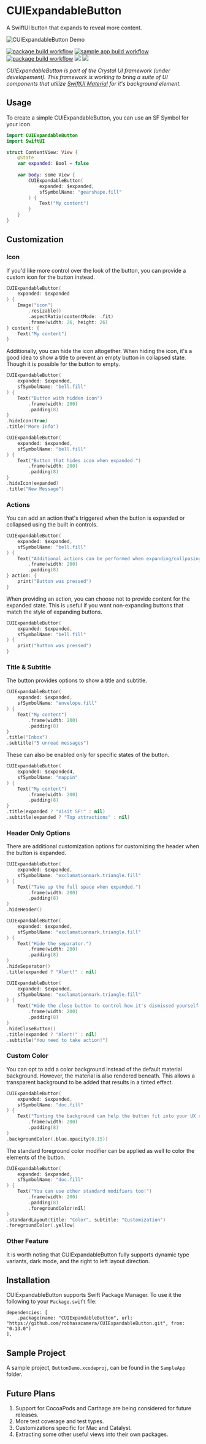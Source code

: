 # CUIExpandableButton

A SwiftUI button that expands to reveal more content.

![CUIExpandableButton Demo](Assets/demo.gif)

[![package build workflow](https://github.com/robhasacamera/CUIExpandableButton/actions/workflows/package.yml/badge.svg)](https://github.com/robhasacamera/CUIExpandableButton/actions/workflows/package.yml)
[![sample app build workflow](https://github.com/robhasacamera/CUIExpandableButton/actions/workflows/sample_app.yml/badge.svg)](https://github.com/robhasacamera/CUIExpandableButton/actions/workflows/sample_app.yml)
[![package build workflow](https://github.com/robhasacamera/CUIExpandableButton/actions/workflows/test.yml/badge.svg)](https://github.com/robhasacamera/CUIExpandableButton/actions/workflows/test.yml)
[![](https://img.shields.io/endpoint?url=https%3A%2F%2Fswiftpackageindex.com%2Fapi%2Fpackages%2Frobhasacamera%2FCUIExpandableButton%2Fbadge%3Ftype%3Dswift-versions)](https://swiftpackageindex.com/robhasacamera/CUIExpandableButton)
[![](https://img.shields.io/endpoint?url=https%3A%2F%2Fswiftpackageindex.com%2Fapi%2Fpackages%2Frobhasacamera%2FCUIExpandableButton%2Fbadge%3Ftype%3Dplatforms)](https://swiftpackageindex.com/robhasacamera/CUIExpandableButton)

*CUIExpandableButton is part of the Crystal UI framework (under developement). This framework is working to bring a suite of UI components that utilize [SwiftUI Material](https://developer.apple.com/documentation/swiftui/material) for it's background element.* 

## Usage

To create a simple CUIExpandableButton, you can use an SF Symbol for your icon.

```swift
import CUIExpandableButton
import SwiftUI

struct ContentView: View {
    @State
    var expanded: Bool = false
    
    var body: some View {
        CUIExpandableButton(
            expanded: $expanded,
            sfSymbolName: "gearshape.fill"
        ) {
            Text("My content")
        }
    }
}
```

## Customization

### Icon

If you'd like more control over the look of the button, you can provide a custom icon for the button instead.

```swift
CUIExpandableButton(
    expanded: $expanded
) {
    Image("icon")
        .resizable()
        .aspectRatio(contentMode: .fit)
        .frame(width: 26, height: 26)
} content: {
    Text("My content")
}
```

Additionally, you can hide the icon altogether. When hiding the icon, it's a good idea to show a title to prevent an empty button in collapsed state. Though it is possible for the button to empty.

```swift
CUIExpandableButton(
    expanded: $expanded,
    sfSymbolName: "bell.fill"
) {
    Text("Button with hidden icon")
        .frame(width: 200)
        .padding(8)
}
.hideIcon(true)
.title("More Info")

CUIExpandableButton(
    expanded: $expanded,
    sfSymbolName: "bell.fill"
) {
    Text("Button that hides icon when expanded.")
        .frame(width: 200)
        .padding(8)
}
.hideIcon(expanded)
.title("New Message")
```

### Actions

You can add an action that's triggered when the button is expanded or collapsed using the built in controls.

```swift
CUIExpandableButton(
    expanded: $expanded,
    sfSymbolName: "bell.fill"
) {
    Text("Additional actions can be performed when expanding/collpasing")
        .frame(width: 200)
        .padding(8)
} action: {
    print("Button was pressed")
}
```

When providing an action, you can choose not to provide content for the expanded state. This is useful if you want non-expanding buttons that match the style of expanding buttons.

```swift
CUIExpandableButton(
    expanded: $expanded,
    sfSymbolName: "bell.fill"
) {
    print("Button was pressed")
}
```

### Title & Subtitle

The button provides options to show a title and subtitle. 

```Swift
CUIExpandableButton(
    expanded: $expanded,
    sfSymbolName: "envelope.fill"
) {
    Text("My content")
        .frame(width: 200)
        .padding(8)
}
.title("Inbox")
.subtitle("5 unread messages")
```

These can also be enabled only for specific states of the button.

```swift
CUIExpandableButton(
    expanded: $expanded4,
    sfSymbolName: "mappin"
) {
    Text("My content")
        .frame(width: 200)
        .padding(8)
}
.title(expanded ? "Visit SF!" : nil)
.subtitle(expanded ? "Top attractions" : nil)
```

### Header Only Options

There are additional customization options for customizing the header when the button is expanded. 

```swift
CUIExpandableButton(
    expanded: $expanded,
    sfSymbolName: "exclamationmark.triangle.fill"
) {
    Text("Take up the full space when expanded.")
        .frame(width: 200)
        .padding(8)
)
.hideHeader()

CUIExpandableButton(
    expanded: $expanded,
    sfSymbolName: "exclamationmark.triangle.fill"
) {
    Text("Hide the separator.")
        .frame(width: 200)
        .padding(8)
)
.hideSeperator()
.title(expanded ? "Alert!" : nil)

CUIExpandableButton(
    expanded: $expanded,
    sfSymbolName: "exclamationmark.triangle.fill"
) {
    Text("Hide the close button to control how it's dismissed yourself.")
        .frame(width: 200)
        .padding(8)
)
.hideCloseButton()
.title(expanded ? "Alert!" : nil)
.subtitle("You need to take action!")
```

### Custom Color

You can opt to add a color background instead of the default material background. However, the material is also rendered beneath. This allows a transparent background to be added that results in a tinted effect.

```swift
CUIExpandableButton(
    expanded: $expanded,
    sfSymbolName: "doc.fill"
) {
    Text("Tinting the background can help the button fit into your UX design.")
        .frame(width: 200)
        .padding(8)
)
.backgroundColor(.blue.opacity(0.15))
```

The standard foreground color modifier can be applied as well to color the elements of the button.

```swift
CUIExpandableButton(
    expanded: $expanded,
    sfSymbolName: "doc.fill"
) {
    Text("You can use other standard modifiers too!")
        .frame(width: 200)
        .padding(8)
        .foregroundColor(nil)
)
.standardLayout(title: "Color", subtitle: "Customization")
.foregroundColor(.yellow)
```

### Other Feature

It is worth noting that CUIExpandableButton fully supports dynamic type variants, dark mode, and the right to left layout direction.

## Installation

CUIExpandableButton supports Swift Package Manager. To use it the following to your `Package.swift` file:

```
dependencies: [
    .package(name: "CUIExpandableButton", url: "https://github.com/robhasacamera/CUIExpandableButton.git", from: "0.13.0")
],
```

## Sample Project

A sample project, `ButtonDemo.xcodeproj`, can be found in the `SampleApp` folder.

## Future Plans

1. Support for CocoaPods and Carthage are being considered for future releases.
2. More test coverage and test types.
3. Customizations specific for Mac and Catalyst.
4. Extracting some other useful views into their own packages.
